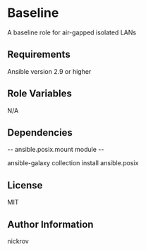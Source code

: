 Baseline
=========

A baseline role for air-gapped isolated LANs

Requirements
------------

Ansible version 2.9 or higher

Role Variables
--------------

N/A

Dependencies
------------

-- ansible.posix.mount module --

ansible-galaxy collection install ansible.posix

License
-------

MIT

Author Information
------------------

nickrov
